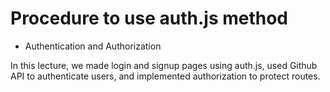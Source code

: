 # Procedure to use auth.js method
- Authentication and Authorization

In this lecture, we made login and signup pages using auth.js, used Github API to authenticate users, and implemented authorization to protect routes.
